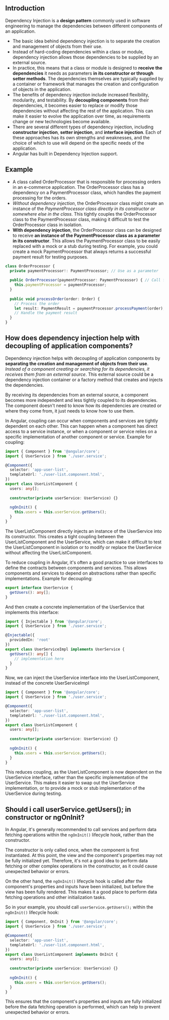 ## Introduction
Dependency Injection is a __design pattern__ commonly used in software engineering to manage the dependencies between different components of an application.
- The basic idea behind dependency injection is to separate the creation and management of objects from their use. 
- Instead of hard-coding dependencies within a class or module, dependency injection allows those dependencies to be supplied by an external source.
- In practice, this means that a class or module is designed to __receive the dependencies__ it needs as parameters __in its constructor or through setter methods__. The dependencies themselves are typically supplied by a container or framework that manages the creation and configuration of objects in the application.
- The benefits of dependency injection include increased flexibility, modularity, and testability. By __decoupling components__ from their dependencies, it becomes easier to replace or modify those dependencies without affecting the rest of the application. This can make it easier to evolve the application over time, as requirements change or new technologies become available.
- There are several different types of dependency injection, including __constructor injection__, __setter injection__, and __interface injection__. Each of these approaches has its own strengths and weaknesses, and the choice of which to use will depend on the specific needs of the application.
- Angular has built in Dependency Injection support.
## Example
- A class called OrderProcessor that is responsible for processing orders in an e-commerce application. The OrderProcessor class has a dependency on a PaymentProcessor class, which handles the payment processing for the orders.
- _Without dependency injection_, the OrderProcessor class might create an instance of the _PaymentProcessor class directly in its constructor or somewhere else in the class_. This tightly couples the OrderProcessor class to the PaymentProcessor class, making it difficult to test the OrderProcessor class in isolation.
- __With dependency injection__, the OrderProcessor class can be designed to receive __an instance of the PaymentProcessor class as a parameter in its constructor__. This allows the PaymentProcessor class to be easily replaced with a mock or a stub during testing. For example, you could create a mock PaymentProcessor that always returns a successful payment result for testing purposes.
```typescript
class OrderProcessor {
  private paymentProcessor!: PaymentProcessor; // Use as a parameter 
  
  public OrderProcessor(paymentProcessor: PaymentProcessor) { // Call function with dependencies as parameters
    this.paymentProcessor = paymentProcessor;
  }
  
  public void processOrder(order: Order) {
    // Process the order
    let result: PaymentResult = paymentProcessor.processPayment(order);
    // Handle the payment result
  }
}
```
## How does dependency injection help with decoupling of application components?
Dependency injection helps with decoupling of application components by __separating the creation and management of objects from their use__. _Instead of a component creating or searching for its dependencies, it receives them from an external source_. This external source could be a dependency injection container or a factory method that creates and injects the dependencies.

By receiving its dependencies from an external source, a component becomes more independent and less tightly coupled to its dependencies. The component doesn't need to know how its dependencies are created or where they come from, it just needs to know how to use them.

In Angular, coupling can occur when components and services are tightly dependent on each other. This can happen when a component has direct access to a service instance, or when a component or service relies on a specific implementation of another component or service.
Example for coupling:
```typescript
import { Component } from '@angular/core';
import { UserService } from './user.service';

@Component({
  selector: 'app-user-list',
  templateUrl: './user-list.component.html',
})
export class UserListComponent {
  users: any[];
  
  constructor(private userService: UserService) {}
  
  ngOnInit() {
    this.users = this.userService.getUsers();
  }
}
```
The UserListComponent directly injects an instance of the UserService into its constructor. This creates a tight coupling between the UserListComponent and the UserService, which can make it difficult to test the UserListComponent in isolation or to modify or replace the UserService without affecting the UserListComponent.

To reduce coupling in Angular, it's often a good practice to use interfaces to define the contracts between components and services. This allows components and services to depend on abstractions rather than specific implementations.
Example for decoupling:
```typescript
export interface UserService {
  getUsers(): any[];
}
```
And then create a concrete implementation of the UserService that implements this interface:
```typescript
import { Injectable } from '@angular/core';
import { UserService } from './user.service';

@Injectable({
  providedIn: 'root'
})
export class UserServiceImpl implements UserService {
  getUsers(): any[] {
    // implementation here
  }
}
```
Now, we can inject the UserService interface into the UserListComponent, instead of the concrete UserServiceImpl
```typescript
import { Component } from '@angular/core';
import { UserService } from './user.service';

@Component({
  selector: 'app-user-list',
  templateUrl: './user-list.component.html',
})
export class UserListComponent {
  users: any[];
  
  constructor(private userService: UserService) {}
  
  ngOnInit() {
    this.users = this.userService.getUsers();
  }
}
```
This reduces coupling, as the UserListComponent is now dependent on the UserService interface, rather than the specific implementation of the UserService. This makes it easier to swap out the UserService implementation, or to provide a mock or stub implementation of the UserService during testing.

## Should i call userService.getUsers(); in constructor or ngOnInit?
In Angular, it's generally recommended to call services and perform data fetching operations within the `ngOnInit()` lifecycle hook, rather than the constructor.

The constructor is only called once, when the component is first instantiated. At this point, the view and the component's properties may not be fully initialized yet. Therefore, it's not a good idea to perform data fetching or other complex operations in the constructor, as it could cause unexpected behavior or errors.

On the other hand, the `ngOnInit()` lifecycle hook is called after the component's properties and inputs have been initialized, but before the view has been fully rendered. This makes it a good place to perform data fetching operations and other initialization tasks.

So in your example, you should call `userService.getUsers();` within the `ngOnInit()` lifecycle hook:
```typescript
import { Component, OnInit } from '@angular/core';
import { UserService } from './user.service';

@Component({
  selector: 'app-user-list',
  templateUrl: './user-list.component.html',
})
export class UserListComponent implements OnInit {
  users: any[];
  
  constructor(private userService: UserService) {}
  
  ngOnInit() {
    this.users = this.userService.getUsers();
  }
}
```
This ensures that the component's properties and inputs are fully initialized before the data fetching operation is performed, which can help to prevent unexpected behavior or errors.